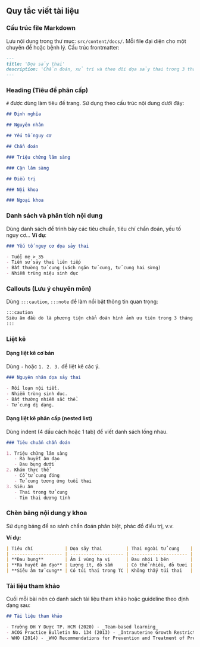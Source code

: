 ## Quy tắc viết tài liệu

### Cấu trúc file Markdown

Lưu nội dung trong thư mục: `src/content/docs/`. Mỗi file đại diện cho một chuyên đề hoặc bệnh lý. Cấu trúc frontmatter:

```md
---
title: 'Dọa sảy thai'
description: 'Chẩn đoán, xử trí và theo dõi dọa sảy thai trong 3 tháng đầu'
---
```

### Heading (Tiêu đề phân cấp)

`#` được dùng làm tiêu đề trang. Sử dụng theo cấu trúc nội dung dưới đây:

```md
## Định nghĩa

## Nguyên nhân

## Yếu tố nguy cơ

## Chẩn đoán

### Triệu chứng lâm sàng

### Cận lâm sàng

## Điều trị

### Nội khoa

### Ngoại khoa
```

### Danh sách và phân tích nội dung

Dùng danh sách để trình bày các tiêu chuẩn, tiêu chí chẩn đoán, yếu tố nguy cơ... **Ví dụ**:

```md
### Yếu tố nguy cơ dọa sảy thai

- Tuổi mẹ > 35
- Tiền sử sảy thai liên tiếp
- Bất thường tử cung (vách ngăn tử cung, tử cung hai sừng)
- Nhiễm trùng niệu sinh dục
```

### Callouts (Lưu ý chuyên môn)

Dùng `:::caution`, `:::note` để làm nổi bật thông tin quan trọng:

```md
:::caution
Siêu âm đầu dò là phương tiện chẩn đoán hình ảnh ưu tiên trong 3 tháng đầu thai kỳ.
:::
```

### Liệt kê

#### Dạng liệt kê cơ bản

Dùng `-` hoặc `1. 2. 3.` để liệt kê các ý.

```md
### Nguyên nhân dọa sảy thai

- Rối loạn nội tiết.
- Nhiễm trùng sinh dục.
- Bất thường nhiễm sắc thể.
- Tử cung dị dạng.
```

#### Dạng liệt kê phân cấp (nested list)

Dùng indent (4 dấu cách hoặc 1 tab) để viết danh sách lồng nhau.

```md
### Tiêu chuẩn chẩn đoán

1. Triệu chứng lâm sàng
   - Ra huyết âm đạo
   - Đau bụng dưới
2. Khám thực thể
   - Cổ tử cung đóng
   - Tử cung tương ứng tuổi thai
3. Siêu âm
   - Thai trong tử cung
   - Tim thai dương tính
```

### Chèn bảng nội dung y khoa

Sử dụng bảng để so sánh chẩn đoán phân biệt, phác đồ điều trị, v.v.

**Ví dụ:**

```md
| Tiêu chí            | Dọa sảy thai         | Thai ngoài tử cung    |
| ------------------- | -------------------- | --------------------- |
| **Đau bụng**        | Âm ỉ vùng hạ vị      | Đau nhói 1 bên        |
| **Ra huyết âm đạo** | Lượng ít, đỏ sẫm     | Có thể nhiều, đỏ tươi |
| **Siêu âm tử cung** | Có túi thai trong TC | Không thấy túi thai   |
```

### Tài liệu tham khảo

Cuối mỗi bài nên có danh sách tài liệu tham khảo hoặc guideline theo định dạng sau:

```md
## Tài liệu tham khảo

- Trường ĐH Y Dược TP. HCM (2020) - _Team-based learning_
- ACOG Practice Bulletin No. 134 (2013) - _Intrauterine Growth Restriction_
- WHO (2014) - _WHO Recommendations for Prevention and Treatment of Pre-eclampsia and Eclampsia_
```
